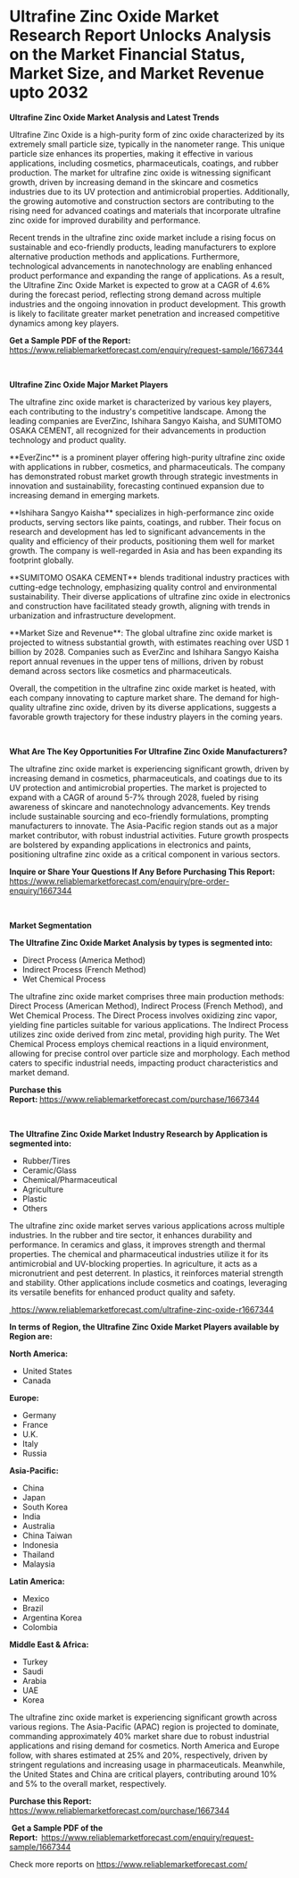 <p><h1>Ultrafine Zinc Oxide Market Research Report Unlocks Analysis on the Market Financial Status, Market Size, and Market Revenue upto 2032</h1></p><p><strong>Ultrafine Zinc Oxide Market Analysis and Latest Trends</strong></p>
<p><p>Ultrafine Zinc Oxide is a high-purity form of zinc oxide characterized by its extremely small particle size, typically in the nanometer range. This unique particle size enhances its properties, making it effective in various applications, including cosmetics, pharmaceuticals, coatings, and rubber production. The market for ultrafine zinc oxide is witnessing significant growth, driven by increasing demand in the skincare and cosmetics industries due to its UV protection and antimicrobial properties. Additionally, the growing automotive and construction sectors are contributing to the rising need for advanced coatings and materials that incorporate ultrafine zinc oxide for improved durability and performance.</p><p>Recent trends in the ultrafine zinc oxide market include a rising focus on sustainable and eco-friendly products, leading manufacturers to explore alternative production methods and applications. Furthermore, technological advancements in nanotechnology are enabling enhanced product performance and expanding the range of applications. As a result, the Ultrafine Zinc Oxide Market is expected to grow at a CAGR of 4.6% during the forecast period, reflecting strong demand across multiple industries and the ongoing innovation in product development. This growth is likely to facilitate greater market penetration and increased competitive dynamics among key players.</p></p>
<p><strong>Get a Sample PDF of the Report:&nbsp;</strong> <a href="https://www.reliablemarketforecast.com/enquiry/request-sample/1667344?utm_campaign=2257&utm_medium=2&utm_source=Github&utm_content=ia&utm_term=30012025&utm_id=ultrafine-zinc-oxide">https://www.reliablemarketforecast.com/enquiry/request-sample/1667344</a></p>
<p>&nbsp;</p>
<p><strong>Ultrafine Zinc Oxide Major Market Players</strong></p>
<p><p>The ultrafine zinc oxide market is characterized by various key players, each contributing to the industry's competitive landscape. Among the leading companies are EverZinc, Ishihara Sangyo Kaisha, and SUMITOMO OSAKA CEMENT, all recognized for their advancements in production technology and product quality.</p><p>**EverZinc** is a prominent player offering high-purity ultrafine zinc oxide with applications in rubber, cosmetics, and pharmaceuticals. The company has demonstrated robust market growth through strategic investments in innovation and sustainability, forecasting continued expansion due to increasing demand in emerging markets.</p><p>**Ishihara Sangyo Kaisha** specializes in high-performance zinc oxide products, serving sectors like paints, coatings, and rubber. Their focus on research and development has led to significant advancements in the quality and efficiency of their products, positioning them well for market growth. The company is well-regarded in Asia and has been expanding its footprint globally.</p><p>**SUMITOMO OSAKA CEMENT** blends traditional industry practices with cutting-edge technology, emphasizing quality control and environmental sustainability. Their diverse applications of ultrafine zinc oxide in electronics and construction have facilitated steady growth, aligning with trends in urbanization and infrastructure development.</p><p>**Market Size and Revenue**: The global ultrafine zinc oxide market is projected to witness substantial growth, with estimates reaching over USD 1 billion by 2028. Companies such as EverZinc and Ishihara Sangyo Kaisha report annual revenues in the upper tens of millions, driven by robust demand across sectors like cosmetics and pharmaceuticals.</p><p>Overall, the competition in the ultrafine zinc oxide market is heated, with each company innovating to capture market share. The demand for high-quality ultrafine zinc oxide, driven by its diverse applications, suggests a favorable growth trajectory for these industry players in the coming years.</p></p>
<p>&nbsp;</p>
<p><strong>What Are The Key Opportunities For Ultrafine Zinc Oxide Manufacturers?</strong></p>
<p><p>The ultrafine zinc oxide market is experiencing significant growth, driven by increasing demand in cosmetics, pharmaceuticals, and coatings due to its UV protection and antimicrobial properties. The market is projected to expand with a CAGR of around 5-7% through 2028, fueled by rising awareness of skincare and nanotechnology advancements. Key trends include sustainable sourcing and eco-friendly formulations, prompting manufacturers to innovate. The Asia-Pacific region stands out as a major market contributor, with robust industrial activities. Future growth prospects are bolstered by expanding applications in electronics and paints, positioning ultrafine zinc oxide as a critical component in various sectors.</p></p>
<p><strong>Inquire or Share Your Questions If Any Before Purchasing This Report:</strong> <a href="https://www.reliablemarketforecast.com/enquiry/pre-order-enquiry/1667344?utm_campaign=2257&utm_medium=2&utm_source=Github&utm_content=ia&utm_term=30012025&utm_id=ultrafine-zinc-oxide">https://www.reliablemarketforecast.com/enquiry/pre-order-enquiry/1667344</a></p>
<p>&nbsp;</p>
<p><strong>Market Segmentation</strong></p>
<p><strong>The Ultrafine Zinc Oxide Market Analysis by types is segmented into:</strong></p>
<p><ul><li>Direct Process (America Method)</li><li>Indirect Process (French Method)</li><li>Wet Chemical Process</li></ul></p>
<p><p>The ultrafine zinc oxide market comprises three main production methods: Direct Process (American Method), Indirect Process (French Method), and Wet Chemical Process. The Direct Process involves oxidizing zinc vapor, yielding fine particles suitable for various applications. The Indirect Process utilizes zinc oxide derived from zinc metal, providing high purity. The Wet Chemical Process employs chemical reactions in a liquid environment, allowing for precise control over particle size and morphology. Each method caters to specific industrial needs, impacting product characteristics and market demand.</p></p>
<p><strong>Purchase this Report:&nbsp;</strong><a href="https://www.reliablemarketforecast.com/purchase/1667344?utm_campaign=2257&utm_medium=2&utm_source=Github&utm_content=ia&utm_term=30012025&utm_id=ultrafine-zinc-oxide">https://www.reliablemarketforecast.com/purchase/1667344</a></p>
<p>&nbsp;</p>
<p><strong>The Ultrafine Zinc Oxide Market Industry Research by Application is segmented into:</strong></p>
<p><ul><li>Rubber/Tires</li><li>Ceramic/Glass</li><li>Chemical/Pharmaceutical</li><li>Agriculture</li><li>Plastic</li><li>Others</li></ul></p>
<p><p>The ultrafine zinc oxide market serves various applications across multiple industries. In the rubber and tire sector, it enhances durability and performance. In ceramics and glass, it improves strength and thermal properties. The chemical and pharmaceutical industries utilize it for its antimicrobial and UV-blocking properties. In agriculture, it acts as a micronutrient and pest deterrent. In plastics, it reinforces material strength and stability. Other applications include cosmetics and coatings, leveraging its versatile benefits for enhanced product quality and safety.</p></p>
<p><a href="https://www.reliablemarketforecast.com/ultrafine-zinc-oxide-r1667344?utm_campaign=2257&utm_medium=2&utm_source=Github&utm_content=ia&utm_term=30012025&utm_id=ultrafine-zinc-oxide">&nbsp;https://www.reliablemarketforecast.com/ultrafine-zinc-oxide-r1667344</a></p>
<p><strong>In terms of Region, the Ultrafine Zinc Oxide Market Players available by Region are:</strong></p>
<p>
    <p> <strong> North America: </strong>
        <ul>
            <li>United States</li>
            <li>Canada</li>
        </ul>
        </p> 
    <p> <strong> Europe: </strong>
        <ul>
            <li>Germany</li>
            <li>France</li>
            <li>U.K.</li>
            <li>Italy</li>
            <li>Russia</li>
        </ul>
        </p> 
    <p> <strong> Asia-Pacific: </strong>
        <ul>
            <li>China</li>
            <li>Japan</li>
            <li>South Korea</li>
            <li>India</li>
            <li>Australia</li>
            <li>China Taiwan</li>
            <li>Indonesia</li>
            <li>Thailand</li>
            <li>Malaysia</li>
        </ul>
        </p> 
    <p> <strong> Latin America: </strong>
        <ul>
            <li>Mexico</li>
            <li>Brazil</li>
            <li>Argentina Korea</li>
            <li>Colombia</li>
        </ul>
        </p> 
    <p> <strong> Middle East & Africa: </strong>
        <ul>
            <li>Turkey</li>
            <li>Saudi</li>
            <li>Arabia</li>
            <li>UAE</li>
            <li>Korea</li>
        </ul>
    </p>
    </p>
<p><p>The ultrafine zinc oxide market is experiencing significant growth across various regions. The Asia-Pacific (APAC) region is projected to dominate, commanding approximately 40% market share due to robust industrial applications and rising demand for cosmetics. North America and Europe follow, with shares estimated at 25% and 20%, respectively, driven by stringent regulations and increasing usage in pharmaceuticals. Meanwhile, the United States and China are critical players, contributing around 10% and 5% to the overall market, respectively.</p></p>
<p><strong>Purchase this Report: </strong><a href="https://www.reliablemarketforecast.com/purchase/1667344?utm_campaign=2257&utm_medium=2&utm_source=Github&utm_content=ia&utm_term=30012025&utm_id=ultrafine-zinc-oxide">https://www.reliablemarketforecast.com/purchase/1667344</a></p>
<p>&nbsp;<strong>Get a Sample PDF of the Report:&nbsp;&nbsp;</strong><a href="https://www.reliablemarketforecast.com/enquiry/request-sample/1667344?utm_campaign=2257&utm_medium=2&utm_source=Github&utm_content=ia&utm_term=30012025&utm_id=ultrafine-zinc-oxide">https://www.reliablemarketforecast.com/enquiry/request-sample/1667344</a></p>
<p><strong></strong></p>
<p>Check more reports on <a href="https://www.reliablemarketforecast.com/?utm_campaign=2257&utm_medium=2&utm_source=Github&utm_content=ia&utm_term=30012025&utm_id=ultrafine-zinc-oxide">https://www.reliablemarketforecast.com/</a></p>